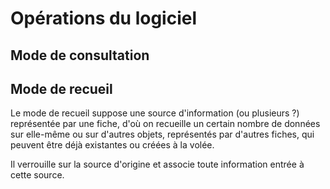 # Opérations du logiciel

## Mode de consultation


## Mode de recueil 

Le mode de recueil suppose une source d'information (ou plusieurs
?) représentée par une fiche, d'où on recueille un certain nombre
de données sur elle-même ou sur d'autres objets, représentés par d'autres
fiches, qui peuvent être déjà existantes ou créées à la volée.

Il verrouille sur la source d'origine et associe toute information
entrée à cette source.
